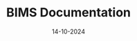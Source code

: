 ---
title: BIMS Documentation
summary: Central documentation site for BIMS projects
    - 
date: 14-10-2024
some_url: https://github.com/kartoza/bims-website
copyright: Copyright 2024, Kartoza
contact:
license: This program is free software; you can redistribute it and/or modify it under the terms of the GNU Affero General Public License as published by the Free Software Foundation; either version 3 of the License, or (at your option) any later version.
#context_id: 1234
---